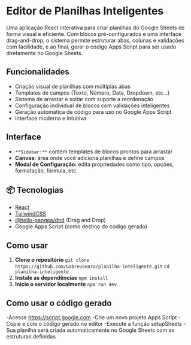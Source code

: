 # Editor de Planilhas Inteligentes

Uma aplicação React interativa para criar planilhas do Google Sheets de forma visual e eficiente. Com blocos pré-configurados e uma interface drag-and-drop, o sistema permite estruturar abas, colunas e validações com facilidade, e ao final, gerar o código Apps Script para ser usado diretamente no Google Sheets.

## Funcionalidades

- Criação visual de planilhas com múltiplas abas
- Templates de campos (Texto, Número, Data, Dropdown, etc...)
- Sistema de arrastar e soltar com suporte a reordenação
- Configuração individual de blocos com validações inteligentes
- Geração automática de código para uso no Google Apps Script
- Interface moderna e intuitiva


## Interface

- `**Sidebar:**` contém templates de blocos prontos para arrastar
- **Canvas:** área onde você adiciona planilhas e define campos
- **Modal de Configuração:** edita propriedades como tipo, opções, formatação, fórmula, etc.


## 📦 Tecnologias

- [React](https://reactjs.org/)
- [TailwindCSS](https://tailwindcss.com/)
- [@hello-pangea/dnd](https://github.com/hello-pangea/dnd) (Drag and Drop)
- Google Apps Script (como destino do código gerado)


## Como usar

1. **Clone o repositório**
`git clone https://github.com/GabreuSenra/planilha-inteligente.git`
`cd planilha-inteligente`
2. **Instale as dependências**
`npm install`
3. **Inicie o servidor localmente**
`npm run dev`

## Como usar o código gerado
-Acesse https://script.google.com
-Crie um novo projeto Apps Script
-Copie e cole o código gerado no editor
-Execute a função setupSheets
-Sua planilha será criada automaticamente no Google Sheets com as estruturas definidas

